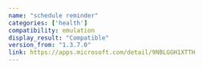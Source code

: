 ```yaml
---
name: "schedule reminder"
categories: ['health']
compatibility: emulation
display_result: "Compatible"
version_from: "1.3.7.0"
link: https://apps.microsoft.com/detail/9NBLGGH1XTTH
---
```

